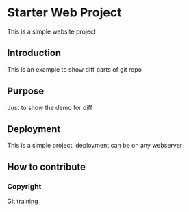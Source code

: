 # Starter Web Project

This is a simple website project

## Introduction

This is an example to show diff parts of git repo

## Purpose

Just to show the demo for diff

## Deployment

This is a simple project, deployment can be on any webserver

## How to contribute


### Copyright

Git training